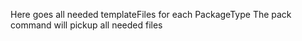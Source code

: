 ﻿Here goes all needed templateFiles for each PackageType
The pack command will pickup all needed files